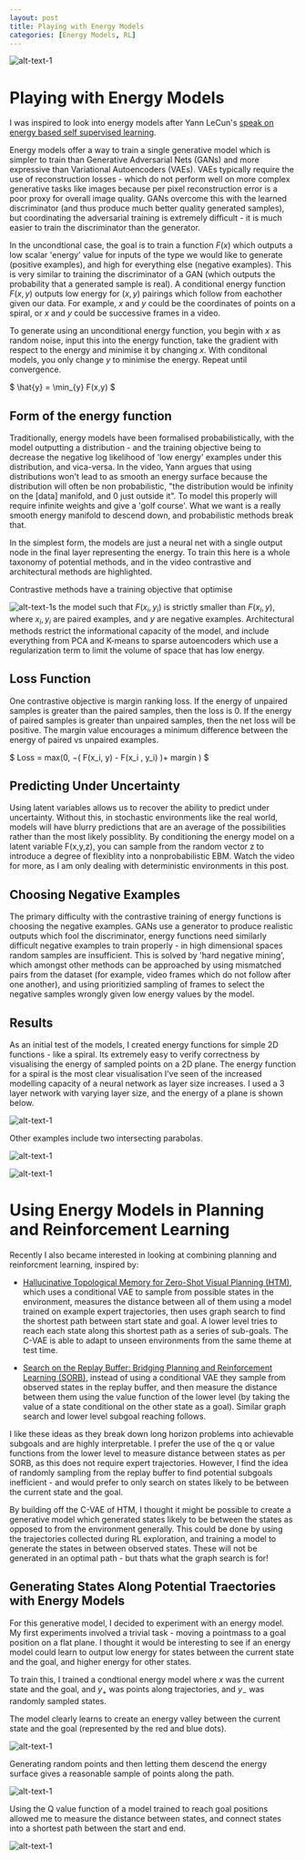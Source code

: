 ```yaml
---
layout: post
title: Playing with Energy Models
categories: [Energy Models, RL]
---
```



![alt-text-1](https://sholtodouglas.github.io/images/energy/energyincreasing.png "Energy Model resolution increasse with neural net size")


# Playing with Energy Models
I was inspired to look into energy models after Yann LeCun's [speak on energy based self supervised learning](https://www.youtube.com/watch?v=A7AnCvYDQrU). 

Energy models offer a way to train a single generative model which is simpler to train than Generative Adversarial Nets (GANs) and more expressive than Variational Autoencoders (VAEs). VAEs typically require the use of reconstruction losses - which do not perform well on more complex generative tasks like images because per pixel reconstruction error is a poor proxy for overall image quality. GANs overcome this with the learned discriminator (and thus produce much better quality generated samples), but coordinating the adversarial training is extremely difficult - it is much easier to train the discriminator than the generator. 

In the uncondtional case, the goal is to train a function $F(x)$ which outputs a low scalar 'energy' value for inputs of the type we would like to generate (positive examples), and high for everything else (negative examples). This is very similar to training the discriminator of a GAN (which outputs the probability that a generated sample is real). A conditional energy function $F(x,y)$ outputs low energy for $(x,y)$ pairings which follow from eachother given our data. For example, $x$ and $y$ could be the coordinates of points on a spiral, or $x$ and $y$ could be successive frames in a video.  

To generate using an unconditional energy function, you begin with $x$ as random noise, input this into the energy function, take the gradient with respect to the energy and minimise it by changing $x$. With conditonal models, you only change $y$ to minimise the energy. Repeat until convergence. 

$ \hat{y} = \min_{y} F(x,y) $

## Form of the energy function 

Traditionally, energy models have been formalised probabilistically, with the model outputting a distribution - and the training objective being to decrease the negative log likelihood of 'low energy' examples under this distribution, and vica-versa. In the video, Yann argues that using distributions won't lead to as smooth an energy surface because the distribution will often be non probabilistic, "the distribution would be infinity on the [data] manifold, and 0 just outside it". To model this properly will require infinite weights and give a 'golf course'. What we want is a really smooth energy manifold to descend down, and probabilistic methods break that.

In the simplest form, the models are just a neural net with a single output node in the final layer representing the energy. To train this here is a whole taxonomy of potential methods, and in the video contrastive and architectural methods are highlighted.  

Contrastive methods have a training objective that optimise

![alt-text-1](https://sholtodouglas.github.io/images/energy/energyincreasing.png "Energy Model resolution increasse with neural net size")s the model such that $F(x_i , y_i)$ is strictly smaller than $F(x_i, y)$, where $x_i, y_i$ are paired examples, and $y$ are negative examples. Architectural methods restrict the informational capacity of the model, and include everything from PCA and K-means to sparse autoencoders which use a regularization term to limit the volume of space that has low energy.  

## Loss Function

One contrastive objective is margin ranking loss. If the energy of unpaired samples is greater than the paired samples, then the loss is 0. If the energy of paired samples is greater than unpaired samples, then the net loss will be positive. The margin value encourages a minimum difference between the energy of paired vs unpaired examples. 

$ Loss = max(0, −(  F(x_i, y) - F(x_i , y_i) )+ margin ) $

## Predicting Under Uncertainty

Using latent variables allows us to recover the ability to predict under uncertainty. Without this, in stochastic environments like the real world, models will have blurry predictions that are an average of the possibilities rather than the most likely possiblity. By conditioning the energy model on a latent variable F(x,y,z), you can sample from the random vector z to introduce a degree of flexiblity into a nonprobabilistic EBM. Watch the video for more, as I am only dealing with deterministic environments in this post. 

## Choosing Negative Examples

The primary difficulty with the contrastive training of energy functions is choosing the negative examples. GANs use a generator to produce realistic outputs which fool the discriminator, energy functions need similarly difficult negative examples to train properly - in high dimensional spaces random samples are insufficient. This is solved by 'hard negative mining', which amongst other methods can be approached by using mismatched pairs from the dataset (for example, video frames which do not follow after one another), and using prioritizied sampling of frames to select the negative samples wrongly given low energy values by the model.

## Results

As an initial test of the models, I created energy functions for simple 2D functions - like a spiral. Its extremely easy to verify correctness by visualising the energy of sampled points on a 2D plane. The energy function for a spiral is the most clear visualisation I've seen of the increased modelling capacity of a neural network as layer size increases. I used a 3 layer network with varying layer size, and the energy of a plane is shown below. 



![alt-text-1](https://sholtodouglas.github.io/images/energy/energyincreasing.png "Energy Model resolution increasse with neural net size")

Other examples include two intersecting parabolas.



![alt-text-1](https://sholtodouglas.github.io/images/energy/twoparabolas.png "Energy Model resolution increasse with neural net size")

![alt-text-1](https://sholtodouglas.github.io/images/energy/animation.gif "Energy Model resolution increasse with neural net size")


# Using Energy Models in Planning and Reinforcement Learning
Recently I also became interested in looking at combining planning and reinforcment learning, inspired by: 
- [Hallucinative Topological Memory for Zero-Shot Visual Planning (HTM)](https://arxiv.org/pdf/2002.12336.pdf), which uses a conditional VAE to sample from possible states in the environment, measures the distance between all of them using a model trained on example expert trajectories, then uses graph search to find the shortest path between start state and goal. A lower level tries to reach each state along this shortest path as a series of sub-goals. The C-VAE is able to adapt to unseen environments from the same theme at test time.

- [Search on the Replay Buffer: Bridging Planning and Reinforcement Learning (SORB)](https://arxiv.org/abs/1906.05253), instead of using a conditional VAE they sample from observed states in the replay buffer, and then measure the distance between them using the value function of the lower level (by taking the value of a state conditional on the other state as a goal). Similar graph search and lower level subgoal reaching follows. 

I like these ideas as they break down long horizon problems into achievable subgoals and are highly interpretable. I prefer the use of the q or value functions from the lower level to measure distance between states as per SORB, as this does not require expert trajectories. However, I find the idea of randomly sampling from the replay buffer to find potential subgoals inefficient - and would prefer to only search on states likely to be between the current state and the goal. 

By building off the C-VAE of HTM, I thought it might be possible to create a generative model which generated states likely to be between the states as opposed to from the environment generally. This could be done by using the trajectories collected during RL exploration, and training a model to generate the states in between observed states. These will not be generated in an optimal path - but thats what the graph search is for! 

## Generating States Along Potential Traectories with Energy Models

For this generative model, I decided to experiment with an energy model. My first experiments involved a trivial task - moving a pointmass to a goal position on a flat plane. I thought it would be interesting to see if an energy model could learn to output low energy for states between the current state and the goal, and higher energy for other states.

To train this, I trained a condtional energy model where $x$ was the current state and the goal, and $y_+$ was points along trajectories, and $y_-$ was randomly sampled states. 

The model clearly learns to create an energy valley between the current state and the goal (represented by the red and blue dots).

![alt-text-1](https://sholtodouglas.github.io/images/energy/pathenergy.png "Energy Model resolution increasse with neural net size")

Generating random points and then letting them descend the energy surface gives a reasonable sample of points along the path.


![alt-text-1](https://sholtodouglas.github.io/images/energy/pointMassPathConvergence.gif "Energy Model resolution increasse with neural net size")

Using the Q value function of a model trained to reach goal positions allowed me to measure the distance between states, and connect states into a shortest path between the start and end. 

![alt-text-1](https://sholtodouglas.github.io/images/energy/path.png "Energy Model resolution increasse with neural net size")


